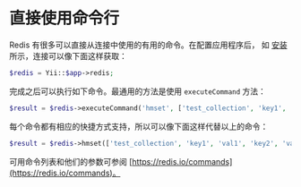 直接使用命令行
=======================

Redis 有很多可以直接从连接中使用的有用的命令。在配置应用程序后，
如 [安装](installation.md) 所示，连接可以像下面这样获取：

```php
$redis = Yii::$app->redis;
```

完成之后可以执行如下命令。最通用的方法是使用 `executeCommand` 方法：

```php
$result = $redis->executeCommand('hmset', ['test_collection', 'key1', 'val1', 'key2', 'val2']);
```

每个命令都有相应的快捷方式支持，所以可以像下面这样代替以上的命令：

```php
$result = $redis->hmset(['test_collection', 'key1', 'val1', 'key2', 'val2']);
```

可用命令列表和他们的参数可参阅 [https://redis.io/commands](https://redis.io/commands)。
